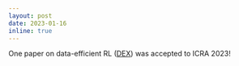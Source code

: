 ```yaml
---
layout: post
date: 2023-01-16
inline: true
---
```


One paper on data-efficient RL ([DEX](https://arxiv.org/abs/2302.09772)) was accepted to ICRA 2023!
